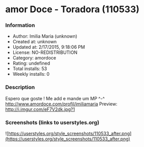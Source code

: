 # amor Doce - Toradora (110533)

### Information
- Author: Imilia Maria (unknown)
- Created at: unknown
- Updated at: 2/17/2015, 9:18:06 PM
- License: NO-REDISTRIBUTION
- Category: amordoce
- Rating: undefined
- Total installs: 53
- Weekly installs: 0


### Description
Espero que goste ! Me add e mande um MP ^-^ http://www.amordoce.com/profil/imiliamaria Preview: http://i.imgur.com/eF7V2dk.jpg?1


### Screenshots (links to userstyles.org)
![https://userstyles.org/style_screenshots/110533_after.png](https://userstyles.org/style_screenshots/110533_after.png)


